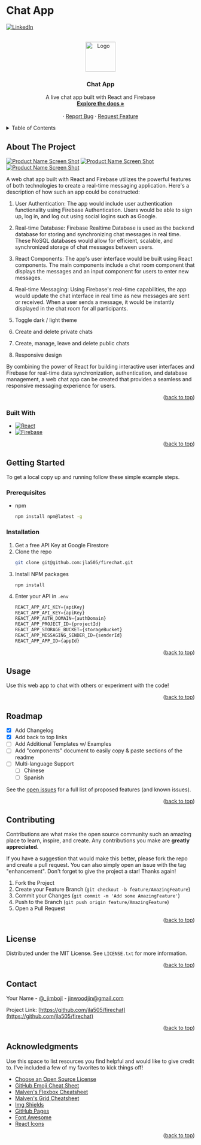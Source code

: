 # Chat App

<!-- Improved compatibility of back to top link: See: https://github.com/othneildrew/Best-README-Template/pull/73 -->
<a name="readme-top"></a>
<!--
*** Thanks for checking out the Best-README-Template. If you have a suggestion
*** that would make this better, please fork the repo and create a pull request
*** or simply open an issue with the tag "enhancement".
*** Don't forget to give the project a star!
*** Thanks again! Now go create something AMAZING! :D
-->



<!-- PROJECT SHIELDS -->
<!--
*** I'm using markdown "reference style" links for readability.
*** Reference links are enclosed in brackets [ ] instead of parentheses ( ).
*** See the bottom of this document for the declaration of the reference variables
*** for contributors-url, forks-url, etc. This is an optional, concise syntax you may use.
*** https://www.markdownguide.org/basic-syntax/#reference-style-links
-->
[![LinkedIn][linkedin-shield]][linkedin-url]



<!-- PROJECT LOGO -->
<br />
<div align="center">
  <a href="https://github.com/jla505/firechat">
    <img src="public/logo192.png" alt="Logo" width="80" height="80">
  </a>

  <h3 align="center">Chat App</h3>

  <p align="center">
    A live chat app built with React and Firebase
    <br />
    <a href="https://github.com/jla505/firechat"><strong>Explore the docs »</strong></a>
    <br />
    <br />
    ·
    <a href="https://github.com/jla505/firechat/issues">Report Bug</a>
    ·
    <a href="https://github.com/jla505/firechat/issues">Request Feature</a>
  </p>
</div>



<!-- TABLE OF CONTENTS -->
<details>
  <summary>Table of Contents</summary>
  <ol>
    <li>
      <a href="#about-the-project">About The Project</a>
      <ul>
        <li><a href="#built-with">Built With</a></li>
      </ul>
    </li>
    <li>
      <a href="#getting-started">Getting Started</a>
      <ul>
        <li><a href="#prerequisites">Prerequisites</a></li>
        <li><a href="#installation">Installation</a></li>
      </ul>
    </li>
    <li><a href="#usage">Usage</a></li>
    <li><a href="#roadmap">Roadmap</a></li>
    <li><a href="#contributing">Contributing</a></li>
    <li><a href="#license">License</a></li>
    <li><a href="#contact">Contact</a></li>
    <li><a href="#acknowledgments">Acknowledgments</a></li>
  </ol>
</details>



<!-- ABOUT THE PROJECT -->
## About The Project

[![Product Name Screen Shot][product-screenshot]](https://example.com)
[![Product Name Screen Shot][product-screenshot2]](https://example.com)
[![Product Name Screen Shot][product-screenshot3]](https://example.com)

A web chat app built with React and Firebase utilizes the powerful features of both technologies to create a real-time messaging application. Here's a description of how such an app could be constructed:

1. User Authentication: The app would include user authentication functionality using Firebase Authentication. Users would be able to sign up, log in, and log out using social logins such as Google.

2. Real-time Database: Firebase Realtime Database is used as the backend database for storing and synchronizing chat messages in real time. These NoSQL databases would allow for efficient, scalable, and synchronized storage of chat messages between users.

3. React Components: The app's user interface would be built using React components. The main components include a chat room component that displays the messages and an input component for users to enter new messages.

4. Real-time Messaging: Using Firebase's real-time capabilities, the app would update the chat interface in real time as new messages are sent or received. When a user sends a message, it would be instantly displayed in the chat room for all participants. 

5. Toggle dark / light theme

6. Create and delete private chats

7. Create, manage, leave and delete public chats

8. Responsive design

By combining the power of React for building interactive user interfaces and Firebase for real-time data synchronization, authentication, and database management, a web chat app can be created that provides a seamless and responsive messaging experience for users.

<p align="right">(<a href="#readme-top">back to top</a>)</p>

### Built With

* [![React][React.js]][React-url]
* [![Firebase][Firebase.com]][Firebase-url]

<p align="right">(<a href="#readme-top">back to top</a>)</p>

<!-- GETTING STARTED -->
## Getting Started

To get a local copy up and running follow these simple example steps.

### Prerequisites

* npm
  ```sh
  npm install npm@latest -g
  ```

### Installation

1. Get a free API Key at Google Firestore 
2. Clone the repo
   ```sh
   git clone git@github.com:jla505/firechat.git
   ```
3. Install NPM packages
   ```sh
   npm install
   ```
4. Enter your API in `.env`
   ```js
   REACT_APP_API_KEY={apiKey}
   REACT_APP_API_KEY={apiKey}
   REACT_APP_AUTH_DOMAIN={authDomain}
   REACT_APP_PROJECT_ID={projectId}
   REACT_APP_STORAGE_BUCKET={storageBucket}
   REACT_APP_MESSAGING_SENDER_ID={senderId}
   REACT_APP_APP_ID={appId}
   ```

<p align="right">(<a href="#readme-top">back to top</a>)</p>



<!-- USAGE EXAMPLES -->
## Usage

Use this web app to chat with others or experiment with the code!

<p align="right">(<a href="#readme-top">back to top</a>)</p>



<!-- ROADMAP -->
## Roadmap

- [x] Add Changelog
- [x] Add back to top links
- [ ] Add Additional Templates w/ Examples
- [ ] Add "components" document to easily copy & paste sections of the readme
- [ ] Multi-language Support
    - [ ] Chinese
    - [ ] Spanish

See the [open issues](https://github.com/jla505/firechat/issues) for a full list of proposed features (and known issues).

<p align="right">(<a href="#readme-top">back to top</a>)</p>



<!-- CONTRIBUTING -->
## Contributing

Contributions are what make the open source community such an amazing place to learn, inspire, and create. Any contributions you make are **greatly appreciated**.

If you have a suggestion that would make this better, please fork the repo and create a pull request. You can also simply open an issue with the tag "enhancement".
Don't forget to give the project a star! Thanks again!

1. Fork the Project
2. Create your Feature Branch (`git checkout -b feature/AmazingFeature`)
3. Commit your Changes (`git commit -m 'Add some AmazingFeature'`)
4. Push to the Branch (`git push origin feature/AmazingFeature`)
5. Open a Pull Request

<p align="right">(<a href="#readme-top">back to top</a>)</p>



<!-- LICENSE -->
## License

Distributed under the MIT License. See `LICENSE.txt` for more information.

<p align="right">(<a href="#readme-top">back to top</a>)</p>



<!-- CONTACT -->
## Contact

Your Name - [@_jimbojl](https://twitter.com/_jimbojl) - jinwoodjin@gmail.com

Project Link: [https://github.com/jla505/firechat](https://github.com/jla505/firechat)

<p align="right">(<a href="#readme-top">back to top</a>)</p>

<!-- ACKNOWLEDGMENTS -->
## Acknowledgments

Use this space to list resources you find helpful and would like to give credit to. I've included a few of my favorites to kick things off!

* [Choose an Open Source License](https://choosealicense.com)
* [GitHub Emoji Cheat Sheet](https://www.webpagefx.com/tools/emoji-cheat-sheet)
* [Malven's Flexbox Cheatsheet](https://flexbox.malven.co/)
* [Malven's Grid Cheatsheet](https://grid.malven.co/)
* [Img Shields](https://shields.io)
* [GitHub Pages](https://pages.github.com)
* [Font Awesome](https://fontawesome.com)
* [React Icons](https://react-icons.github.io/react-icons/search)

<p align="right">(<a href="#readme-top">back to top</a>)</p>

<!-- MARKDOWN LINKS & IMAGES -->
<!-- https://www.markdownguide.org/basic-syntax/#reference-style-links -->
[linkedin-shield]: https://img.shields.io/badge/-LinkedIn-black.svg?style=for-the-badge&logo=linkedin&colorB=555
[linkedin-url]: https://www.linkedin.com/in/jin-liang/
[product-screenshot]: public/Screenshot1.png
[product-screenshot2]: public/Screenshot2.png
[product-screenshot3]: public/Screenshot3.png
[React.js]: https://img.shields.io/badge/React-20232A?style=for-the-badge&logo=react&logoColor=61DAFB
[React-url]: https://reactjs.org/
[Firebase.com]: https://img.shields.io/badge/firebase-%23039BE5.svg?style=for-the-badge&logo=firebase
[Firebase-url]: https://firebase.google.com/?gad=1&gclid=Cj0KCQjw2eilBhCCARIsAG0Pf8t2asDzDpbc8faGmt2duOrqyMrAMkVL1_EE-ZOY6xe_90xF_6nNgUoaAkuaEALw_wcB&gclsrc=aw.ds